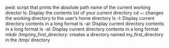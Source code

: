 pwd: script that prints the absolute path name of the current working director
ls: Display the contents list of your current directory
cd ~: changes the working directory to the user’s home directory
ls -l: Display current directory contents in a long format
ls -al: Display current directory contents in a long format
ls -al: Display current directory contents in a long format
mkdir /tmp/my_first_directory: creates a directory named my_first_directory in the /tmp/ directory
